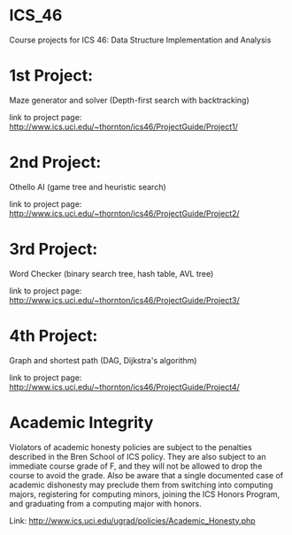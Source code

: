 # ICS_46
Course projects for ICS 46: Data Structure Implementation and Analysis

# 1st Project: 
Maze generator and solver (Depth-first search with backtracking)

link to project page: http://www.ics.uci.edu/~thornton/ics46/ProjectGuide/Project1/

# 2nd Project: 
Othello AI (game tree and heuristic search)

link to project page: http://www.ics.uci.edu/~thornton/ics46/ProjectGuide/Project2/

# 3rd Project:
Word Checker (binary search tree, hash table, AVL tree)

link to project page: http://www.ics.uci.edu/~thornton/ics46/ProjectGuide/Project3/

# 4th Project:
Graph and shortest path (DAG, Dijkstra's algorithm)

link to project page: http://www.ics.uci.edu/~thornton/ics46/ProjectGuide/Project4/


# Academic Integrity 

Violators of academic honesty policies are subject to the penalties described in the Bren School of ICS policy. They are also subject to an immediate course grade of F, and they will not be allowed to drop the course to avoid the grade. Also be aware that a single documented case of academic dishonesty may preclude them from switching into computing majors, registering for computing minors, joining the ICS Honors Program, and graduating from a computing major with honors.

Link: http://www.ics.uci.edu/ugrad/policies/Academic_Honesty.php
